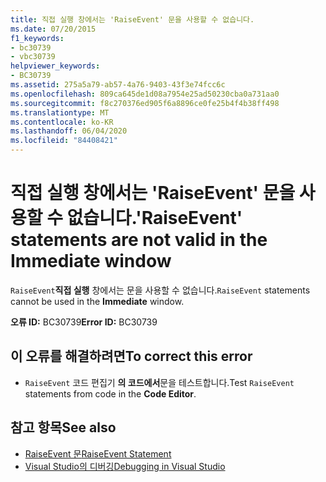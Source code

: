 ```yaml
---
title: 직접 실행 창에서는 'RaiseEvent' 문을 사용할 수 없습니다.
ms.date: 07/20/2015
f1_keywords:
- bc30739
- vbc30739
helpviewer_keywords:
- BC30739
ms.assetid: 275a5a79-ab57-4a76-9403-43f3e74fcc6c
ms.openlocfilehash: 809ca645de1d08a7954e25ad50230cba0a731aa0
ms.sourcegitcommit: f8c270376ed905f6a8896ce0fe25b4f4b38ff498
ms.translationtype: MT
ms.contentlocale: ko-KR
ms.lasthandoff: 06/04/2020
ms.locfileid: "84408421"
---
```

# <a name="raiseevent-statements-are-not-valid-in-the-immediate-window"></a><span data-ttu-id="c0202-102">직접 실행 창에서는 'RaiseEvent' 문을 사용할 수 없습니다.</span><span class="sxs-lookup"><span data-stu-id="c0202-102">'RaiseEvent' statements are not valid in the Immediate window</span></span>
<span data-ttu-id="c0202-103">`RaiseEvent`**직접 실행** 창에서는 문을 사용할 수 없습니다.</span><span class="sxs-lookup"><span data-stu-id="c0202-103">`RaiseEvent` statements cannot be used in the **Immediate** window.</span></span>  
  
 <span data-ttu-id="c0202-104">**오류 ID:** BC30739</span><span class="sxs-lookup"><span data-stu-id="c0202-104">**Error ID:** BC30739</span></span>  
  
## <a name="to-correct-this-error"></a><span data-ttu-id="c0202-105">이 오류를 해결하려면</span><span class="sxs-lookup"><span data-stu-id="c0202-105">To correct this error</span></span>  
  
- <span data-ttu-id="c0202-106">`RaiseEvent` 코드 편집기 **의 코드에서**문을 테스트합니다.</span><span class="sxs-lookup"><span data-stu-id="c0202-106">Test `RaiseEvent` statements from code in the **Code Editor**.</span></span>  
  
## <a name="see-also"></a><span data-ttu-id="c0202-107">참고 항목</span><span class="sxs-lookup"><span data-stu-id="c0202-107">See also</span></span>

- [<span data-ttu-id="c0202-108">RaiseEvent 문</span><span class="sxs-lookup"><span data-stu-id="c0202-108">RaiseEvent Statement</span></span>](../language-reference/statements/raiseevent-statement.md)
- [<span data-ttu-id="c0202-109">Visual Studio의 디버깅</span><span class="sxs-lookup"><span data-stu-id="c0202-109">Debugging in Visual Studio</span></span>](/visualstudio/debugger/debugger-feature-tour)
